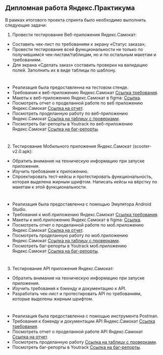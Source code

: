 ## Дипломная работа Яндекс.Практикума
В рамках итогового проекта спринта было необходимо выполнить следующие задачи:
1. Провести тестирование Веб-приложения Яндекс.Самокат:
- Составить чек-лист по требованиям к экрану «Статус заказа»;
- Провести тестирование всей функциональности не только по получившимся чек-листам/таблицам, но и по остальным макетам и требованиям.
- Для экрана «Сделать заказ» составить проверки на валидацию полей. Заполнить их в виде таблицы по шаблону.
#
- Реализация была предоставленна на тестовом стенде.
- Требования к веб-приложению Яндекс.Самокат [Ссылка требования](https://code.s3.yandex.net/qa/files/requirements_web_app_1.1.pdf).
- Макеты к веб-приложению Яндекс.Самокат в figma: [Ссылка](https://www.figma.com/design/vHgTVzFac8zyxhMZ2o4b2m/web).
- Посмотреть отчет о проделанной работе по веб приложению Яндекс.Самокат [Ссылка на отчет](https://docs.google.com/document/d/1WVGQMt6iIVX4uddobySHxTvg4i51oZKsChyeD3qQCBE/edit).
- Посмотреть проделанную работу по веб-приложению Яндекс.Самокат [Ссылка на таблицу с проверками](https://docs.google.com/spreadsheets/d/1i18wN9wsH4m_GSOxjBl1D_NWXh1CRI_mRj75Yi2zs1o/edit?usp=sharing).
- Посмотреть баг-репорты в Youtrack по веб-приложению Яндекс.Самокат [Ссылка на баг-репорты](https://testinggroup.youtrack.cloud/issues?q=tag:%20%7BDiploma%7D).
#
2. Тестирование Мобильного приложения Яндекс.Самокат (scooter-v2.0.apk):
- Обратить внимание на техническую информацию при запуске приложения.
- Изучить требования к приложению.
- Спроектировать тест-кейсы и протестировать функциональность, которая выделена жирным шрифтом. Написать кейсы на вёрстку по макетам к этой функциональности.
#
- Реализация была предоставленна с помощью Эмулятора Android Studio.
- Требования к моб.приложению Яндекс.Самокат [Ссылка требования](https://code.s3.yandex.net/qa/files/requirements_mob_app.pdf).
- Макеты к моб.приложению Яндекс.Самокат в figma: [Ссылка](https://www.figma.com/design/kqLqPvSvjLVLomkdadkAnk/mobile).
- Посмотреть отчет о проделанной работе по моб.приложению Яндекс.Самокат [Ссылка на отчет](https://docs.google.com/document/d/1WVGQMt6iIVX4uddobySHxTvg4i51oZKsChyeD3qQCBE/edit).
- Посмотреть проделанную работу по моб.приложению Яндекс.Самокат [Ссылка на таблицу с проверками](https://docs.google.com/spreadsheets/d/1i18wN9wsH4m_GSOxjBl1D_NWXh1CRI_mRj75Yi2zs1o/edit?gid=424948590#gid=424948590).
- Посмотреть баг-репорты в Youtrack моб.приложению Яндекс.Самокат [Ссылка на баг-репорты](https://testinggroup.youtrack.cloud/issues?q=tag:%20%7BDiploma%7D).
#
3. Тестирование API приложения Яндекс.Самокат:
- Обратить внимание на техническую информацию при запуске приложения.
- Изучить требования к бэкенду и документацию к API.
- Разработать чек-лист и протестировать API по требованиям, которые выделены жирным шрифтом.
#
- Реализация была предоставленна с помощью инструмента Postman.
- Требования к бэкенду и документации API Яндекс.Самокат [Ссылка требования](https://code.s3.yandex.net/qa/files/requirements_backend.pdf).
- Посмотреть отчет о проделанной работе API Яндекс.Самокат [Ссылка на отчет](https://docs.google.com/document/d/1WVGQMt6iIVX4uddobySHxTvg4i51oZKsChyeD3qQCBE/edit).
- Посмотреть проделанную работу [Ссылка на таблицу с проверками](https://docs.google.com/spreadsheets/d/1i18wN9wsH4m_GSOxjBl1D_NWXh1CRI_mRj75Yi2zs1o/edit?gid=336872680#gid=336872680).
- Посмотреть баг-репорты в Youtrack  [Ссылка на баг-репорты](https://testinggroup.youtrack.cloud/issues?q=tag:%20%7BDiploma%7D).
